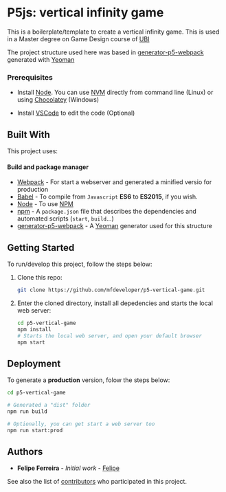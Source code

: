 # P5js: vertical infinity game

This is a boilerplate/template to create a vertical infinity game.
This is used in a
Master degree on Game Design course of [UBI](https://www.ubi.pt/)

The project structure used here was based in [generator-p5-webpack](https://github.com/janizde/p5-webpack-yeoman-generator) generated with [Yeoman](https://yeoman.io/)


### Prerequisites

- Install [Node](https://nodejs.org). You can use [NVM](https://github.com/nvm-sh/nvm) directly from command line (Linux) or using [Chocolatey](https://chocolatey.org) (Windows)

- Install [VSCode](https://code.visualstudio.com/) to edit the code (Optional)

## Built With

This project uses:

#### Build and package manager

* [Webpack](https://webpack.js.org) - For start a webserver and generated a minified versio for production
* [Babel](https://babeljs.io) - To compile from `Javascript` **ES6** to **ES2015**, if you wish.
* [Node](https://nodejs.org) - To use [NPM](https://github.com/npm/cli)
* [npm](https://github.com/npm/cli) - A `package.json` file that describes the dependencies and automated scripts (`start`, `build`...)
* [generator-p5-webpack](https://github.com/janizde/p5-webpack-yeoman-generator) - A [Yeoman](https://yeoman.io/) generator used for this structure

## Getting Started

To run/develop this project, follow the steps below:

1. Clone this repo:

    ```bash
    git clone https://github.com/mfdeveloper/p5-vertical-game.git
    ```

2. Enter the cloned directory, install all depedencies and starts the local web server:

    ```bash
    cd p5-vertical-game
    npm install
    # Starts the local web server, and open your default browser
    npm start
    ```

## Deployment

To generate a **production** version, folow the steps below:

```bash
cd p5-vertical-game

# Generated a "dist" folder
npm run build

# Optionally, you can get start a web server too
npm run start:prod

```

## Authors

* **Felipe Ferreira** - *Initial work* - [Felipe](https://github.com/mfdeveloper)

See also the list of [contributors](https://github.com/mfdeveloper/p5-vertical-game/contributors) who participated in this project.
